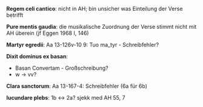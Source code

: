 <b>Regem celi cantico</b>: nicht in AH; bin unsicher was Einteilung der Verse betrifft

<b>Pure mentis gaudia</b>: die musikalische Zuordnung der Verse stimmt nicht mit AH überein (jf Eggen 1968 I, 146)


<b>Martyr egredii</b>: Aa 13-126v-10 9: Tuo ma_tyr - Schreibfehler?

<b>Dixit dominus ex basan</b>:
- Basan Convertam - Großschreibung?
- w -> vv?

<b>Clara sanctorum</b>: Aa 13-167-4: Schreibfehler (6a für 6b)

<b>Iucundare plebs</b>: 1b <-> 2a?  sjekk med AH 55, 7
